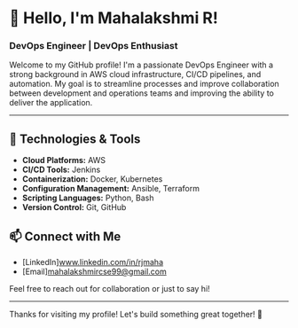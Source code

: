 # 👋 Hello, I'm Mahalakshmi R!

### DevOps Engineer | DevOps Enthusiast 

Welcome to my GitHub profile! I'm a passionate DevOps Engineer with a strong background in AWS cloud infrastructure, CI/CD pipelines, and automation. My goal is to streamline processes and improve collaboration between development and operations teams and improving the ability to deliver the application.

---

## 🔧 Technologies & Tools

- **Cloud Platforms:** AWS
- **CI/CD Tools:** Jenkins
- **Containerization:** Docker, Kubernetes
- **Configuration Management:** Ansible, Terraform
- **Scripting Languages:** Python, Bash
- **Version Control:** Git, GitHub


## 📫 Connect with Me

- [LinkedIn]www.linkedin.com/in/rjmaha
- [Email]mahalakshmircse99@gmail.com

Feel free to reach out for collaboration or just to say hi!

---


Thanks for visiting my profile! Let's build something great together! 🚀
